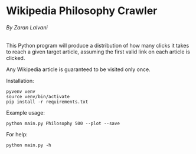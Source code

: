 # Wikipedia Philosophy Crawler
###### By Zaran Lalvani

This Python program will produce a distribution of how many clicks it takes to reach a given target article, assuming the first valid link on each article is clicked.

Any Wikipedia article is guaranteed to be visited only once.

Installation:
```
pyvenv venv
source venv/bin/activate
pip install -r requirements.txt
```

Example usage:
```
python main.py Philosophy 500 --plot --save
```

For help:
```
python main.py -h
```
